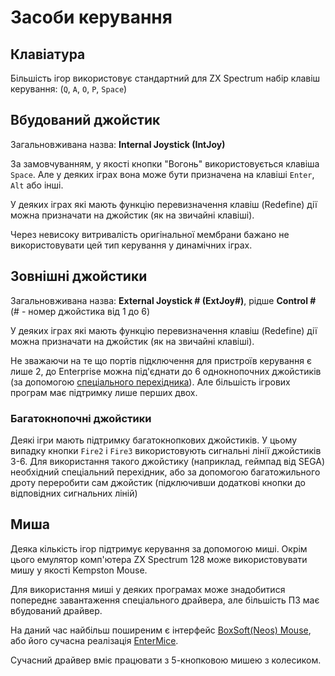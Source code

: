 # Засоби керування

## Клавіатура

Більшість ігор використовує стандартний для ZX Spectrum набір клавіш керування: (`Q`, `A`, `O`, `P`, `Space`)

## Вбудований джойстик

Загальновживана назва: **Internal Joystick (IntJoy)**

За замовчуванням, у якості кнопки "Вогонь" використовується клавіша `Space`. Але у деяких іграх вона може бути призначена на клавіші `Enter`, `Alt` або інші.

У деяких іграх які мають функцію перевизначення клавіш (Redefine) дії можна призначати на джойстик (як на звичайні клавіші).

Через невисоку витривалість оригінальної мембрани бажано не використовувати цей тип керування у динамічних іграх.

## Зовнішні джойстики

Загальновживана назва: **External Joystick # (ExtJoy#)**, рідше **Control #** (# - номер джойстика від 1 до 6)

У деяких іграх які мають функцію перевизначення клавіш (Redefine) дії можна призначати на джойстик (як на звичайні клавіші).

Не зважаючи на те що портів підключення для пристроїв керування є лише 2, до Enterprise можна під'єднати до 6 однокнопочних джойстиків (за допомогою [спеціального перехідника](../hardware/joy-adapters.md)). Але більшість ігрових програм має підтримку лише перших двох.

### Багатокнопочні джойстики
Деякі ігри мають підтримку багатокнопкових джойстиків. У цьому випадку кнопки `Fire2` і `Fire3` використовують сигнальні лінії джойстиків 3-6. Для використання такого джойстику (наприклад, геймпад від SEGA) необхідний спеціальний перехідник, або за допомогою багатожильного дроту переробити сам джойстик (підключивши додаткові кнопки до відповідних сигнальних ліній)

## Миша

Деяка кількість ігор підтримує керування за допомогою миші. Окрім цього емулятор комп'ютера ZX Spectrum 128 може використовувати мишу у якості Kempston Mouse.

Для використання миші у деяких програмах може знадобитися попереднє завантаження спеціального драйвера, але більшість ПЗ має вбудований драйвер.

На даний час найбільш поширеним є інтерфейс [BoxSoft(Neos) Mouse](mouse-boxsoft.md), або його сучасна реалізація [EnterMice](mouse-entermice.md).

Сучасний драйвер вміє працювати з 5-кнопковою мишею з колесиком.
